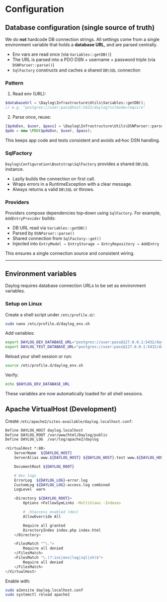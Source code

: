 # Configuration

## Database configuration (single source of truth)

We do **not** hardcode DB connection strings. All settings come from a single
environment variable that holds a **database URL**, and are parsed centrally.

- Env vars are read once (via `Variables::getDB()`)
- The URL is parsed into a PDO DSN + username + password triple (via `DSNParser::parse()`)
- `SqlFactory` constructs and caches a shared `DB\SQL` connection

### Pattern

1) Read env (URL):

```php
$databaseUrl = \Daylog\Infrastructure\Utils\Variables::getDB();
// e.g. "postgres://user:pass@host:5432/daylog?sslmode=require"
```

2) Parse once, reuse:

```php
[$pdoDsn, $user, $pass] = \Daylog\Infrastructure\Utils\DSNParser::parse($databaseUrl);
$pdo = new \PDO($pdoDsn, $user, $pass);
```

This keeps app code and tests consistent and avoids ad‑hoc DSN handling.

### SqlFactory

`Daylog\Configuration\Bootstrap\SqlFactory` provides a shared `DB\SQL` instance.

- Lazily builds the connection on first call.
- Wraps errors in a RuntimeException with a clear message.
- Always returns a valid `DB\SQL` or throws.

### Providers

Providers compose dependencies top‑down using `SqlFactory`. For example, `AddEntryProvider` builds:

- DB URL read via `Variables::getDB()`
- Parsed by `DSNParser::parse()`
- Shared connection from `SqlFactory::get()`
- Injected into `EntryModel → EntryStorage → EntryRepository → AddEntry`

This ensures a single connection source and consistent wiring.

------------------------------------------------------------------------

## Environment variables

Daylog requires database connection URLs to be set as environment
variables.

### Setup on Linux

Create a shell script under `/etc/profile.d/`:

```bash
sudo nano /etc/profile.d/daylog_env.sh
```

Add variables:

```bash
export DAYLOG_DEV_DATABASE_URL="postgres://user:pass@127.0.0.1:5432/daylog_dev"
export DAYLOG_TEST_DATABASE_URL="postgres://user:pass@127.0.0.1:5432/daylog_test"
```

Reload your shell session or run:

```bash
source /etc/profile.d/daylog_env.sh
```

Verify:

```bash
echo $DAYLOG_DEV_DATABASE_URL
```

These variables are now automatically loaded for all shell sessions.

## Apache VirtualHost (Development)

Create `/etc/apache2/sites-available/daylog.localhost.conf`:

```bash
Define DAYLOG_HOST daylog.localhost
Define DAYLOG_ROOT /var/www/html/Daylog/public
Define DAYLOG_LOG  /var/log/apache2/daylog

<VirtualHost *:80>
    ServerName  ${DAYLOG_HOST}
    ServerAlias www.${DAYLOG_HOST} ${DAYLOG_HOST}.test www.${DAYLOG_HOST}.test

    DocumentRoot ${DAYLOG_ROOT}

    # Dev logs
    ErrorLog  ${DAYLOG_LOG}-error.log
    CustomLog ${DAYLOG_LOG}-access.log combined
    LogLevel  warn

    <Directory ${DAYLOG_ROOT}>
        Options +FollowSymLinks -MultiViews -Indexes

        # .htaccess enabled (dev)
        AllowOverride All

        Require all granted
        DirectoryIndex index.php index.html
    </Directory>

    <FilesMatch "^\.">
        Require all denied
    </FilesMatch>
    <FilesMatch "\.(?:ini|env|log|sql|sh)$">
        Require all denied
    </FilesMatch>
</VirtualHost>
```

Enable with:

```bash
sudo a2ensite daylog.localhost.conf
sudo systemctl reload apache2
```